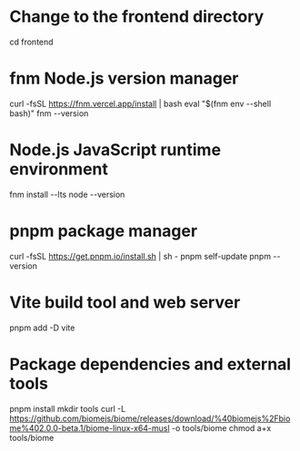 # Change to the frontend directory
cd frontend

# fnm Node.js version manager
curl -fsSL https://fnm.vercel.app/install | bash
eval "$(fnm env --shell bash)"
fnm --version

# Node.js JavaScript runtime environment
fnm install --lts
node --version

# pnpm package manager
curl -fsSL https://get.pnpm.io/install.sh | sh -
pnpm self-update
pnpm --version

# Vite build tool and web server
pnpm add -D vite

# Package dependencies and external tools
pnpm install
mkdir tools
curl -L https://github.com/biomejs/biome/releases/download/%40biomejs%2Fbiome%402.0.0-beta.1/biome-linux-x64-musl -o tools/biome
chmod a+x tools/biome